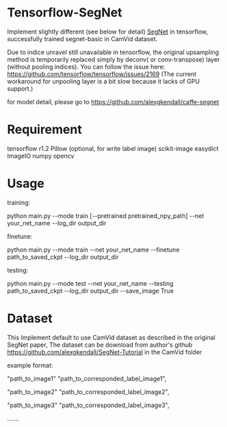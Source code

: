 # Tensorflow-SegNet
Implement slightly different (see below for detail) [SegNet](http://arxiv.org/abs/1511.00561) in tensorflow,
successfully trained segnet-basic in CamVid dataset.

Due to indice unravel still unavailable in tensorflow, the original upsampling
method is temporarily replaced simply by deconv( or conv-transpose) layer (without pooling indices).
You can follow the issue here: https://github.com/tensorflow/tensorflow/issues/2169
(The current workaround for unpooling layer is a bit slow because it lacks of GPU support.)

for model detail, please go to https://github.com/alexgkendall/caffe-segnet

# Requirement
tensorflow r1.2
Pillow (optional, for write label image)
scikit-image
easydict
ImageIO
numpy
opencv

# Usage
training:

  python main.py --mode train [--pretrained pretrained_npy_path] --net your_net_name --log_dir output_dir

finetune:

  python main.py --mode train --net your_net_name --finetune path_to_saved_ckpt --log_dir output_dir

testing:

  python main.py --mode test --net your_net_name --testing path_to_saved_ckpt --log_dir output_dir --save_image True


# Dataset
This Implement default to use CamVid dataset as described in the original SegNet paper,
The dataset can be download from author's github https://github.com/alexgkendall/SegNet-Tutorial in the CamVid folder

example format:

"path_to_image1" "path_to_corresponded_label_image1",

"path_to_image2" "path_to_corresponded_label_image2",

"path_to_image3" "path_to_corresponded_label_image3",

.......
